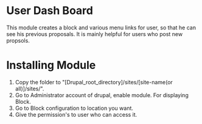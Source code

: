 # User Dash Board
This module creates a block and various menu links for user, so that he can see his previous proposals.
It is mainly helpful for users who post new propsols.
# Installing Module
1. Copy the folder to "[Drupal_root_directory]/sites/[site-name(or all)]/sites/".
2. Go to Administrator account of drupal, enable module.
	For displaying Block.
3. Go to Block configuration to location you want.
4. Give the permission's to user who can access it.
